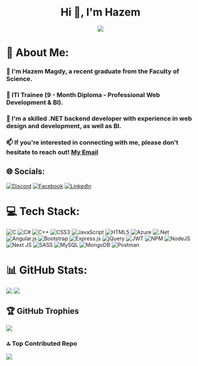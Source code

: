 <h1 align="center">Hi 👋, I'm Hazem</h1>
<p align="center">
  <a href="https://github.com/DenverCoder1/readme-typing-svg">
    <img src="https://readme-typing-svg.demolab.com/?lines=.NET Backend%20Developer;1%2B%20year%20of%20coding%20experience;Always%20learning%20new%20things&font=Fira%20Code&center=true&width=440&height=45&color=f75c7e&vCenter=true&pause=1000&size=22" /></a>
</p>


# 💫 About Me:
<h3>🔭 I'm Hazem Magdy, a recent graduate from the Faculty of Science.</h3>
<h3>👯 ITI Trainee (9 - Month Diploma - Professional Web Development & BI). </h3>
<h3>🌱 I'm a skilled .NET backend developer with experience in web design and development, as well as BI. </h3>
<h3>📫  If you're interested in connecting with me, please don't hesitate to reach out! 
  <a href="mailto:hazemmagdy545@email.com">My Email</a></h3>


## 🌐 Socials:

[![Discord](https://img.shields.io/badge/Discord-%237289DA.svg?logo=discord&logoColor=white)](https://discord.gg/elprofessor#9864)
  [![Facebook](https://img.shields.io/badge/Facebook-%231877F2.svg?logo=Facebook&logoColor=white)](https://facebook.com/HazemMagdyGhieth) [![LinkedIn](https://img.shields.io/badge/LinkedIn-%230077B5.svg?logo=linkedin&logoColor=white)](https://linkedin.com/in/hazem-magdy-abdalhamid)
  

# 💻 Tech Stack:
![C](https://img.shields.io/badge/c-%2300599C.svg?style=flat&logo=c&logoColor=white) ![C#](https://img.shields.io/badge/c%23-%23239120.svg?style=flat&logo=c-sharp&logoColor=white) ![C++](https://img.shields.io/badge/c++-%2300599C.svg?style=flat&logo=c%2B%2B&logoColor=white) ![CSS3](https://img.shields.io/badge/css3-%231572B6.svg?style=flat&logo=css3&logoColor=white) ![JavaScript](https://img.shields.io/badge/javascript-%23323330.svg?style=flat&logo=javascript&logoColor=%23F7DF1E) ![HTML5](https://img.shields.io/badge/html5-%23E34F26.svg?style=flat&logo=html5&logoColor=white) ![Azure](https://img.shields.io/badge/azure-%230072C6.svg?style=flat&logo=azure-devops&logoColor=white) ![.Net](https://img.shields.io/badge/.NET-5C2D91?style=flat&logo=.net&logoColor=white) ![Angular.js](https://img.shields.io/badge/angular.js-%23E23237.svg?style=flat&logo=angularjs&logoColor=white) ![Bootstrap](https://img.shields.io/badge/bootstrap-%23563D7C.svg?style=flat&logo=bootstrap&logoColor=white) ![Express.js](https://img.shields.io/badge/express.js-%23404d59.svg?style=flat&logo=express&logoColor=%2361DAFB) ![jQuery](https://img.shields.io/badge/jquery-%230769AD.svg?style=flat&logo=jquery&logoColor=white) ![JWT](https://img.shields.io/badge/JWT-black?style=flat&logo=JSON%20web%20tokens) ![NPM](https://img.shields.io/badge/NPM-%23000000.svg?style=flat&logo=npm&logoColor=white) ![NodeJS](https://img.shields.io/badge/node.js-6DA55F?style=flat&logo=node.js&logoColor=white) ![Next JS](https://img.shields.io/badge/Next-black?style=flat&logo=next.js&logoColor=white) ![SASS](https://img.shields.io/badge/SASS-hotpink.svg?style=flat&logo=SASS&logoColor=white) ![MySQL](https://img.shields.io/badge/mysql-%2300f.svg?style=flat&logo=mysql&logoColor=white) ![MongoDB](https://img.shields.io/badge/MongoDB-%234ea94b.svg?style=flat&logo=mongodb&logoColor=white) ![Postman](https://img.shields.io/badge/Postman-FF6C37?style=flat&logo=postman&logoColor=white)


# 📊 GitHub Stats:
![](https://github-readme-stats.vercel.app/api?username=Hazem-Magdy&theme=tokyonight&hide_border=false&include_all_commits=false&count_private=false)
![](https://github-readme-streak-stats.herokuapp.com/?user=Hazem-Magdy&theme=tokyonight&hide_border=false)<br/>

## 🏆 GitHub Trophies
![](https://github-profile-trophy.vercel.app/?username=Hazem-Magdy&theme=tokyonight&no-frame=false&no-bg=true&margin-w=4)


### 🔝 Top Contributed Repo
![](https://github-contributor-stats.vercel.app/api?username=Hazem-Magdy&limit=5&theme=tokyonight&combine_all_yearly_contributions=true)



